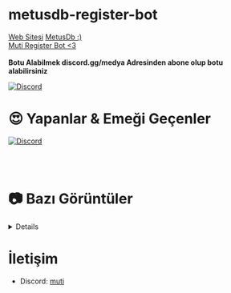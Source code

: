 # metusdb-register-bot

<a href="https://metehanstudio.com/">Web Sitesi</a>
<a href="https://www.npmjs.com/package/metusbase">MetusDb :)</a>
<br>
<a href="https://discord.com/users/1179280051443867728">Muti Register Bot <3</a>
<br><br>
<strong>Botu Alabilmek discord.gg/medya Adresinden abone olup botu alabilirsiniz</strong>
<br>

[![Discord](https://api.weblutions.com/discord/invite/medya/)](https://discord.gg/medya)
# 😍 Yapanlar & Emeği Geçenler
 [![Discord](https://lanyard.cnrad.dev/api/1179280051443867728)](https://discord.com/users/1179280051443867728)<br>


<br> </br>


# 📷 Bazı Görüntüler
<details>
<img width="754" height="498" alt="Ekran Resmi 2025-07-19 00 08 14" src="https://github.com/user-attachments/assets/422016d4-3c26-4704-a583-3a658cf3bdb2" />
<img width="715" height="570" alt="Ekran Resmi 2025-07-19 00 09 28" src="https://github.com/user-attachments/assets/6efc7294-8826-40e8-b9ed-ea3d4bb38d2b" />
<img width="834" height="547" alt="Ekran Resmi 2025-07-19 00 09 08" src="https://github.com/user-attachments/assets/15c5dcce-8e84-42e6-9501-dffa68efb2ce" />
<img width="647" height="194" alt="Ekran Resmi 2025-07-19 00 08 27" src="https://github.com/user-attachments/assets/c0c76d5e-8508-4e37-8ea4-3514e0560d8b" />
<img width="682" height="229" alt="Ekran Resmi 2025-07-19 00 08 40" src="https://github.com/user-attachments/assets/41225bd6-f3ed-4411-8f42-3d2d5e278516" />
<img width="510" height="195" alt="Ekran Resmi 2025-07-19 00 08 53" src="https://github.com/user-attachments/assets/6a1e049a-3fc5-4b2c-a6e7-5d860f4db87e" />
<img width="1096" height="548" alt="Ekran Resmi 2025-07-19 00 13 20" src="https://github.com/user-attachments/assets/fcd88418-d774-4c30-8ad7-f9a901a7f322" />



</details>

# İletişim
- Discord: [muti](https://discord.com/users/1179280051443867728)

